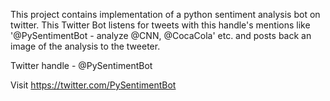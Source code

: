 This project contains implementation of a python sentiment analysis bot on twitter. This Twitter Bot listens for tweets with this handle's mentions like '@PySentimentBot - analyze @CNN, @CocaCola' etc. and posts back an image of the analysis to the tweeter. 

Twitter handle - @PySentimentBot

Visit https://twitter.com/PySentimentBot
